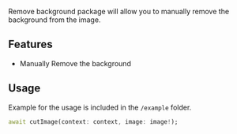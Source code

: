 Remove background package will allow you to manually remove the background from the image. 

## Features

* Manually Remove the background


## Usage

Example for the usage is included in the `/example` folder. 

```dart
await cutImage(context: context, image: image!);
```

